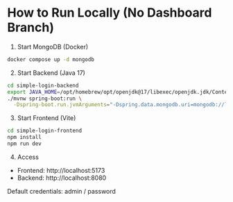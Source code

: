 # How to Run Locally (No Dashboard Branch)

1) Start MongoDB (Docker)
```bash
docker compose up -d mongodb
```

2) Start Backend (Java 17)
```bash
cd simple-login-backend
export JAVA_HOME=/opt/homebrew/opt/openjdk@17/libexec/openjdk.jdk/Contents/Home
./mvnw spring-boot:run \
  -Dspring-boot.run.jvmArguments="-Dspring.data.mongodb.uri=mongodb://localhost:27017/simple_login -Dauth.jwt.secret=0123456789abcdefghijklmnopqrstuvwxyzABCDEFGHIJKLMNOPQRSTUVWXYZ0123456789abcdefghijklmnopqrstuvwxyzABCDEFGHIJKLMNOPQRSTUVWXYZ"
```

3) Start Frontend (Vite)
```bash
cd simple-login-frontend
npm install
npm run dev
```

4) Access
- Frontend: http://localhost:5173
- Backend: http://localhost:8080

Default credentials: admin / password

